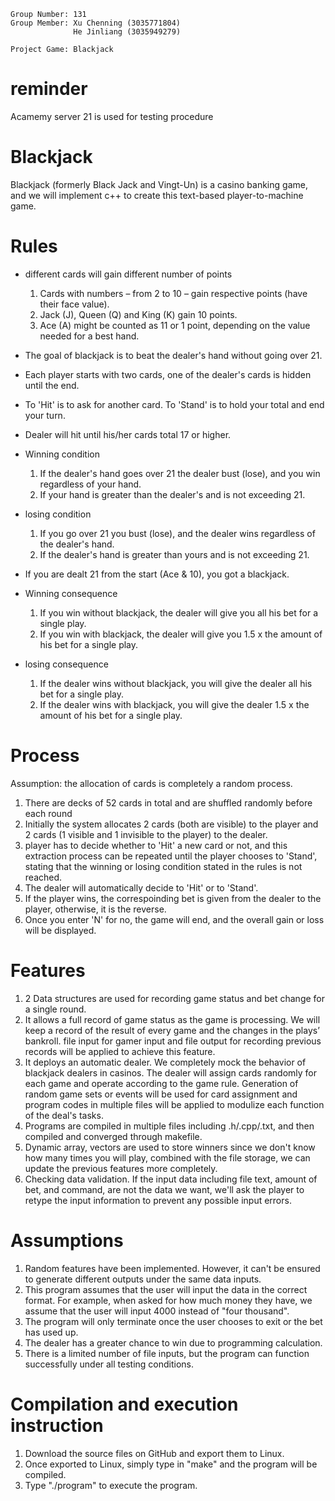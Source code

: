 ``` 
Group Number: 131
Group Member: Xu Chenning (3035771804)
              He Jinliang (3035949279)
              
Project Game: Blackjack 
```
# reminder
Acamemy server 21 is used for testing procedure

# Blackjack
Blackjack (formerly Black Jack and Vingt-Un) is a casino banking game, and we will implement c++ to create this text-based player-to-machine game.

# Rules
* different cards will gain different number of points
  1. Cards with numbers – from 2 to 10 – gain respective points (have their face value).
  2. Jack (J), Queen (Q) and King (K) gain 10 points.
  3. Ace (A) might be counted as 11 or 1 point, depending on the value needed for a best hand.
  
* The goal of blackjack is to beat the dealer's hand without going over 21.

* Each player starts with two cards, one of the dealer's cards is hidden until the end.

* To 'Hit' is to ask for another card. To 'Stand' is to hold your total and end your turn.

* Dealer will hit until his/her cards total 17 or higher.

* Winning condition
  1. If the dealer's hand goes over 21 the dealer bust (lose), and you win regardless of your hand.
  2. If your hand is greater than the dealer's and is not exceeding 21.

* losing condition
  1. If you go over 21 you bust (lose), and the dealer wins regardless of the dealer's hand.
  2. If the dealer's hand is greater than yours and is not exceeding 21.
 
* If you are dealt 21 from the start (Ace & 10), you got a blackjack.

* Winning consequence
  1. If you win without blackjack, the dealer will give you all his bet for a single play. 
  2. If you win with blackjack, the dealer will give you 1.5 x the amount of his bet for a single play.
 
* losing consequence
  1. If the dealer wins without blackjack, you will give the dealer all his bet for a single play. 
  2. If the dealer wins with blackjack, you will give the dealer 1.5 x the amount of his bet for a single play.



# Process
Assumption: the allocation of cards is completely a random process.
1. There are decks of 52 cards in total and are shuffled randomly before each round
2. Initially the system allocates 2 cards (both are visible) to the player and 2 cards (1 visible and 1 invisible to the player) to the dealer.  
3. player has to decide whether to 'Hit' a new card or not, and this extraction process can be repeated until the player chooses to 'Stand', stating that the winning or losing condition stated in the rules is not reached.
4. The dealer will automatically decide to 'Hit' or to 'Stand'.
5. If the player wins, the correspoinding bet is given from the dealer to the player, otherwise, it is the reverse.
6. Once you enter 'N' for no, the game will end, and the overall gain or loss will be displayed.


# Features
1. 2 Data structures are used for recording game status and bet change for a single round.
2. It allows a full record of game status as the game is processing. We will keep a record of the result of every game and the changes in the plays’ bankroll. file input for gamer input and file output for recording previous records will be applied to achieve this feature.
3. It deploys an automatic dealer. We completely mock the behavior of blackjack dealers in casinos. The dealer will assign cards randomly for each game and operate according to the game rule. Generation of random game sets or events will be used for card assignment and program codes in multiple files will be applied to modulize each function of the deal's tasks.
4. Programs are compiled in multiple files including .h/.cpp/.txt, and then compiled and converged through makefile.
5. Dynamic array, vectors are used to store winners since we don't know how many times you will play, combined with the file storage, we can update the previous features more completely.
6. Checking data validation. If the input data including file text, amount of bet, and command, are not the data we want, we'll ask the player to retype the input information to prevent any possible input errors.

# Assumptions 
1. Random features have been implemented. However, it can't be ensured to generate different outputs under the same data inputs.
2. This program assumes that the user will input the data in the correct format. For example, when asked for how much money they have, we assume that the user will input 4000 instead of "four thousand".
3. The program will only terminate once the user chooses to exit or the bet has used up.
4. The dealer has a greater chance to win due to programming calculation.
5. There is a limited number of file inputs, but the program can function successfully under all testing conditions.

# Compilation and execution instruction
1. Download the source files on GitHub and export them to Linux.
2. Once exported to Linux, simply type in "make" and the program will be compiled.
3. Type "./program" to execute the program.



